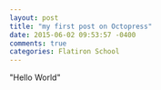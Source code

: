 ```yaml
---
layout: post
title: "my first post on Octopress"
date: 2015-06-02 09:53:57 -0400
comments: true
categories: Flatiron School
---
```

"Hello World"